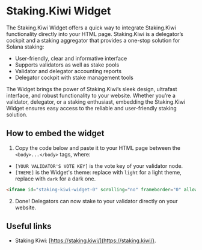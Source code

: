 # Staking.Kiwi Widget

The Staking.Kiwi Widget offers a quick way to integrate Staking.Kiwi functionality directly into your HTML page. Staking.Kiwi is a delegator’s cockpit and a staking aggregator that provides a one-stop solution for Solana staking:

* User-friendly, clear and informative interface
* Supports validators as well as stake pools
* Validator and delegator accounting reports
* Delegator cockpit with stake management tools

The Widget brings the power of Staking.Kiwi’s sleek design, ultrafast interface, and robust functionality to your website. Whether you’re a validator, delegator, or a staking enthusiast, embedding the Staking.Kiwi Widget ensures easy access to the reliable and user-friendly staking solution.

## How to embed the widget

1. Copy the code below and paste it to your HTML page between the `<body>...</body>` tags, where:

* `[YOUR VALIDATOR'S VOTE KEY]` is the vote key of your validator node.
* `[THEME]` is the Widget's theme: replace with `light` for a light theme, replace with `dark` for a dark one.

```html
<iframe id="staking-kiwi-widget-0" scrolling="no" frameborder="0" allowtransparency="true" allowfullscreen="true" class="" style="position: static; visibility: visible; width: 472px; height: 302px" title="Staking Kiwi widget" src="https://widget.staking.kiwi/?validator=[YOUR VALIDATOR'S VOTE KEY]&theme=[THEME]" ></iframe>
```

2. Done! Delegators can now stake to your validator directly on your website.

## Useful links

* Staking Kiwi: [https://staking.kiwi/](https://staking.kiwi/).
